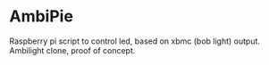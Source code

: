 AmbiPie
=======

Raspberry pi script to control led, based on xbmc (bob light) output. Ambilight clone, proof of concept.

